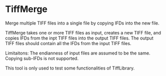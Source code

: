 # TiffMerge

Merge multiple TIFF files into a single file by copying IFDs into the new file.

TiffMerge takes one or more TIFF files as input, creates a new TIFF file, and copies IFDs from the inpt TIFF files into the output TIFF files. The output TIFF files should contain all the IFDs from the input TIFF files.

Limitaitons: The endianness of input files are assumed to be the same. Copying sub-IFDs is not supported.

This tool is only used to test some functionalities of TiffLibrary.
